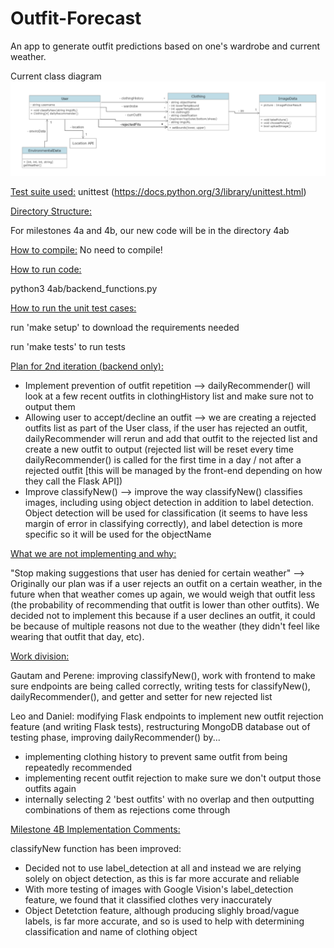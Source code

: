 # Outfit-Forecast

An app to generate outfit predictions based on one's wardrobe and current weather.

Current class diagram
![Class Diagram](class-diagrams/updatedClassDiagram5.png)

<ins>Test suite used:</ins> unittest (https://docs.python.org/3/library/unittest.html)

<ins>Directory Structure:<ins>

For milestones 4a and 4b, our new code will be in the directory 4ab

<ins>How to compile:</ins> No need to compile!

<ins>How to run code:</ins>

python3 4ab/backend_functions.py

<ins>How to run the unit test cases:</ins>

run 'make setup' to download the requirements needed

run 'make tests' to run tests

<ins>Plan for 2nd iteration (backend only):<ins>

- Implement prevention of outfit repetition --> dailyRecommender() will look at a few recent outfits in clothingHistory list and make sure not to output them
- Allowing user to accept/decline an outfit --> we are creating a rejected outfits list as part of the User class, if the user has rejected an outfit, dailyRecommender will rerun and add that outfit to the rejected list and create a new outfit to output (rejected list will be reset every time dailyRecommender() is called for the first time in a day / not after a rejected outfit [this will be managed by the front-end depending on how they call the Flask API])
- Improve classifyNew() --> improve the way classifyNew() classifies images, including using object detection in addition to label detection. Object detection will be used for classification (it seems to have less margin of error in classifying correctly), and label detection is more specific so it will be used for the objectName

<ins>What we are not implementing and why:<ins>

"Stop making suggestions that user has denied for certain weather" --> Originally our plan was if a user rejects an outfit on a certain weather, in the future when that weather comes up again, we would weigh that outfit less (the probability of recommending that outfit is lower than other outfits). We decided not to implement this because if a user declines an outfit, it could be because of multiple reasons not due to the weather (they didn't feel like wearing that outfit that day, etc).

<ins>Work division:<ins>

Gautam and Perene: improving classifyNew(), work with frontend to make sure endpoints are being called correctly, writing tests for classifyNew(), dailyRecommender(), and getter and setter for new rejected list

Leo and Daniel: modifying Flask endpoints to implement new outfit rejection feature (and writing Flask tests), restructuring MongoDB database out of testing phase, improving dailyRecommender() by...
- implementing clothing history to prevent same outfit from being repeatedly recommended
- implementing recent outfit rejection to make sure we don't output those outfits again
- internally selecting 2 'best outfits' with no overlap and then outputting combinations of them as rejections come through

<ins>Milestone 4B Implementation Comments:<ins>

classifyNew function has been improved:
- Decided not to use label_detection at all and instead we are relying solely on  object detection, as this is far more accurate and reliable
- With more testing of images with Google Vision's label_detection feature, we found that it classified clothes very inaccurately
- Object Detetction feature, although producing slighly broad/vague labels, is far more accurate, and so is used to help with determining classification and name of clothing object




